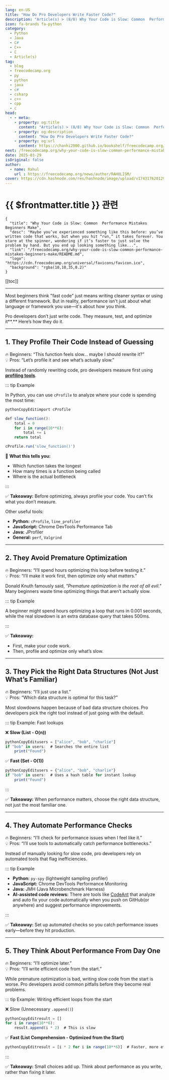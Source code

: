 ```yaml
---
lang: en-US
title: "How Do Pro Developers Write Faster Code?"
description: "Article(s) > (8/8) Why Your Code is Slow: Common  Performance Mistakes Beginners Make"
icon: fa-brands fa-python
category:
  - Python
  - Java
  - C#
  - C++
  - C
  - Article(s)
tag:
  - blog
  - freecodecamp.org
  - py
  - python
  - java
  - c#
  - csharp
  - c++
  - cpp
  - c
head:
  - - meta:
    - property: og:title
      content: "Article(s) > (8/8) Why Your Code is Slow: Common  Performance Mistakes Beginners Make"
    - property: og:description
      content: "How Do Pro Developers Write Faster Code?"
    - property: og:url
      content: https://chanhi2000.github.io/bookshelf/freecodecamp.org/why-your-code-is-slow-common-performance-mistakes-beginners-make/how-do-pro-developers-write-faster-code.html
next: /freecodecamp.org/why-your-code-is-slow-common-performance-mistakes-beginners-make/README.md#🚀-final-thoughts-lessons-learned-the-hard-way
date: 2025-03-29
isOriginal: false
author:
  - name: Rahul
    url : https://freecodecamp.org/news/author/RAHULISM/
cover: https://cdn.hashnode.com/res/hashnode/image/upload/v1743176201295/448f0407-8a15-4b59-a91f-8a197bc07578.png
---
```


# {{ $frontmatter.title }} 관련

```component VPCard
{
  "title": "Why Your Code is Slow: Common  Performance Mistakes Beginners Make",
  "desc": "Maybe you’ve experienced something like this before: you’ve written code that works, but when you hit “run,” it takes forever. You stare at the spinner, wondering if it’s faster to just solve the problem by hand. But you end up looking something like...",
  "link": "/freecodecamp.org/why-your-code-is-slow-common-performance-mistakes-beginners-make/README.md",
  "logo": "https://cdn.freecodecamp.org/universal/favicons/favicon.ico",
  "background": "rgba(10,10,35,0.2)"
}
```

[[toc]]

---

<SiteInfo
  name="Why Your Code is Slow: Common  Performance Mistakes Beginners Make"
  desc="Maybe you’ve experienced something like this before: you’ve written code that works, but when you hit “run,” it takes forever. You stare at the spinner, wondering if it’s faster to just solve the problem by hand. But you end up looking something like..."
  url="https://freecodecamp.org/news/why-your-code-is-slow-common-performance-mistakes-beginners-make#heading-how-do-pro-developers-write-faster-code"
  logo="https://cdn.freecodecamp.org/universal/favicons/favicon.ico"
  preview="https://cdn.hashnode.com/res/hashnode/image/upload/v1743176201295/448f0407-8a15-4b59-a91f-8a197bc07578.png"/>

Most beginners think "fast code" just means writing cleaner syntax or using a different framework. But in reality, performance isn't just about what language or framework you use—it's about how you think.

Pro developers don’t just write code. They measure, test, and optimize it**.** Here’s how they do it.

---

## 1. They Profile Their Code Instead of Guessing

🔥 Beginners: “This function feels slow… maybe I should rewrite it?”  
💡 Pros: “Let’s profile it and see what’s actually slow.”

Instead of randomly rewriting code, pro developers measure first using [**profiling tools**](/freecodecamp.org/how-to-use-pythons-built-in-profiling-tools-examples-and-best-practices.md).

::: tip Example

In Python, you can use `cProfile` to analyze where your code is spending the most time:

```js
pythonCopyEditimport cProfile

def slow_function():
    total = 0
    for i in range(10**6):
        total += i
    return total

cProfile.run('slow_function()')
```

👀 **What this tells you:**

- Which function takes the longest
- How many times is a function being called
- Where is the actual bottleneck

:::

✅ **Takeaway:** Before optimizing, always profile your code. You can’t fix what you don’t measure.

Other useful tools:

- **Python:** `cProfile`, `line_profiler`
- **JavaScript:** Chrome DevTools Performance Tab
- **Java:** JProfiler
- **General:** `perf`, `Valgrind`

---

## 2. They Avoid Premature Optimization

🔥 Beginners: “I’ll spend hours optimizing this loop before testing it.”  
💡 Pros: “I’ll make it work first, then optimize only what matters.”

Donald Knuth famously said, *"Premature optimization is the root of all evil."* Many beginners waste time optimizing things that aren’t actually slow.

::: tip Example

A beginner might spend hours optimizing a loop that runs in 0.001 seconds, while the real slowdown is an extra database query that takes 500ms.

:::

✅ **Takeaway:**

- First, make your code work.
- Then, profile and optimize only what’s slow.

---

## 3. They Pick the Right Data Structures (Not Just What’s Familiar)

🔥 Beginners: “I’ll just use a list.”  
💡 Pros: “Which data structure is optimal for this task?”

Most slowdowns happen because of bad data structure choices. Pro developers pick the right tool instead of just going with the default.

::: tip Example: Fast lookups

❌ **Slow (List - O(n))**

```js
pythonCopyEditusers = ["alice", "bob", "charlie"]
if "bob" in users:  # Searches the entire list
    print("Found")
```

✅ **Fast (Set - O(1))**

```js
pythonCopyEditusers = {"alice", "bob", "charlie"}
if "bob" in users:  # Uses a hash table for instant lookup
    print("Found")
```

:::

✅ **Takeaway:** When performance matters, choose the right data structure, not just the most familiar one.

---

## 4. They Automate Performance Checks

🔥 Beginners: “I’ll check for performance issues when I feel like it.”  
💡 Pros: “I’ll use tools to automatically catch performance bottlenecks.”

Instead of manually looking for slow code, pro developers rely on automated tools that flag inefficiencies.

::: tip Example

- **Python:** `py-spy` (lightweight sampling profiler)
- **JavaScript:** Chrome DevTools Performance Monitoring
- **Java:** JMH (Java Microbenchmark Harness)
- **AI-assisted code reviews:** There are tools like [<FontIcon icon="fas fa-globe"/>CodeAnt](http://codeant.ai) that analyze and auto fix your code automatically when you push on GitHub(or anywhere) and suggest performance improvements.

:::

✅ **Takeaway:** Set up automated checks so you catch performance issues early—before they hit production.

---

## 5. They Think About Performance From Day One

🔥 Beginners: “I’ll optimize later.”  
💡 Pros: “I’ll write efficient code from the start.”

While premature optimization is bad, writing slow code from the start is worse. Pro developers avoid common pitfalls before they become real problems.

::: tip Example: Writing efficient loops from the start

❌ Slow (Unnecessary `.append()`)

```js
pythonCopyEditresult = []
for i in range(10**6):
    result.append(i * 2)  # This is slow
```

✅ **Fast (List Comprehension - Optimized from the Start)**

```js
pythonCopyEditresult = [i * 2 for i in range(10**6)]  # Faster, more efficient
```

:::

✅ **Takeaway:** Small choices add up. Think about performance as you write, rather than fixing it later.
